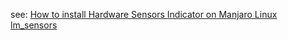 see:
 [How to install Hardware Sensors Indicator on Manjaro Linux](https://snapcraft.io/install/indicator-sensors/manjaro)
 [lm_sensors](https://wiki.archlinux.org/index.php/Lm_sensors)
 
 
 
 

